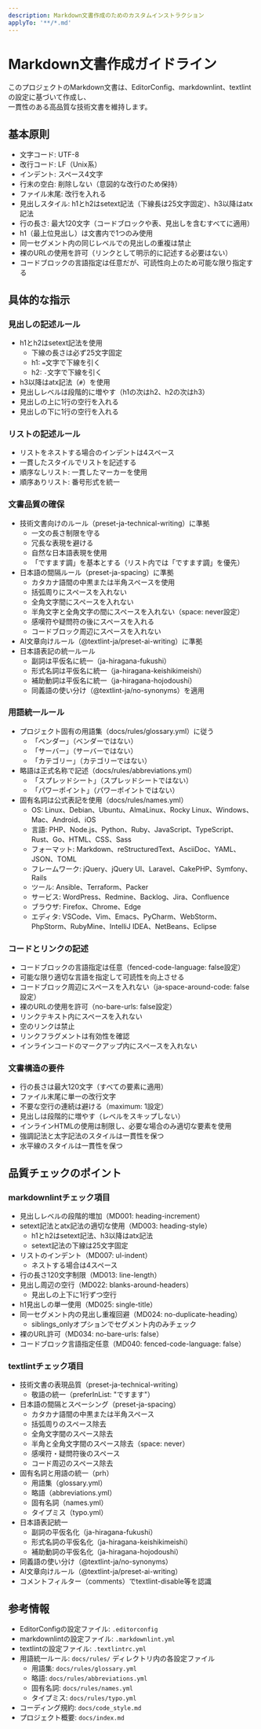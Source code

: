 ```yaml
---
description: Markdown文書作成のためのカスタムインストラクション
applyTo: '**/*.md'
---
```

Markdown文書作成ガイドライン
=========================

このプロジェクトのMarkdown文書は、EditorConfig、markdownlint、textlintの設定に基づいて作成し、  
一貫性のある高品質な技術文書を維持します。

基本原則
-------------------------

- 文字コード: UTF-8
- 改行コード: LF（Unix系）
- インデント: スペース4文字
- 行末の空白: 削除しない（意図的な改行のため保持）
- ファイル末尾: 改行を入れる
- 見出しスタイル: h1とh2はsetext記法（下線長は25文字固定）、h3以降はatx記法
- 行の長さ: 最大120文字（コードブロックや表、見出しを含むすべてに適用）
- h1（最上位見出し）は文書内で1つのみ使用
- 同一セグメント内の同じレベルでの見出しの重複は禁止
- 裸のURLの使用を許可（リンクとして明示的に記述する必要はない）
- コードブロックの言語指定は任意だが、可読性向上のため可能な限り指定する

具体的な指示
-------------------------

### 見出しの記述ルール

- h1とh2はsetext記法を使用
    - 下線の長さは必ず25文字固定
    - h1: `=`文字で下線を引く
    - h2: `-`文字で下線を引く
- h3以降はatx記法（`#`）を使用
- 見出しレベルは段階的に増やす（h1の次はh2、h2の次はh3）
- 見出しの上に1行の空行を入れる
- 見出しの下に1行の空行を入れる

### リストの記述ルール

- リストをネストする場合のインデントは4スペース
- 一貫したスタイルでリストを記述する
- 順序なしリスト: 一貫したマーカーを使用
- 順序ありリスト: 番号形式を統一

### 文書品質の確保

- 技術文書向けのルール（preset-ja-technical-writing）に準拠
    - 一文の長さ制限を守る
    - 冗長な表現を避ける
    - 自然な日本語表現を使用
    - 「ですます調」を基本とする（リスト内では「ですます調」を優先）
- 日本語の間隔ルール（preset-ja-spacing）に準拠
    - カタカナ語間の中黒または半角スペースを使用
    - 括弧周りにスペースを入れない
    - 全角文字間にスペースを入れない
    - 半角文字と全角文字の間にスペースを入れない（space: never設定）
    - 感嘆符や疑問符の後にスペースを入れる
    - コードブロック周辺にスペースを入れない
- AI文章向けルール（@textlint-ja/preset-ai-writing）に準拠
- 日本語表記の統一ルール
    - 副詞は平仮名に統一（ja-hiragana-fukushi）
    - 形式名詞は平仮名に統一（ja-hiragana-keishikimeishi）
    - 補助動詞は平仮名に統一（ja-hiragana-hojodoushi）
    - 同義語の使い分け（@textlint-ja/no-synonyms）を適用

### 用語統一ルール

- プロジェクト固有の用語集（docs/rules/glossary.yml）に従う
    - 「ベンダー」（ベンダーではない）
    - 「サーバー」（サーバーではない）
    - 「カテゴリー」（カテゴリーではない）
- 略語は正式名称で記述（docs/rules/abbreviations.yml）
    - 「スプレッドシート」（スプレッドシートではない）
    - 「パワーポイント」（パワーポイントではない）
- 固有名詞は公式表記を使用（docs/rules/names.yml）
    - OS: Linux、Debian、Ubuntu、AlmaLinux、Rocky Linux、Windows、Mac、Android、iOS
    - 言語: PHP、Node.js、Python、Ruby、JavaScript、TypeScript、Rust、Go、HTML、CSS、Sass
    - フォーマット: Markdown、reStructuredText、AsciiDoc、YAML、JSON、TOML
    - フレームワーク: jQuery、jQuery UI、Laravel、CakePHP、Symfony、Rails
    - ツール: Ansible、Terraform、Packer
    - サービス: WordPress、Redmine、Backlog、Jira、Confluence
    - ブラウザ: Firefox、Chrome、Edge
    - エディタ: VSCode、Vim、Emacs、PyCharm、WebStorm、PhpStorm、RubyMine、IntelliJ IDEA、NetBeans、Eclipse

### コードとリンクの記述

- コードブロックの言語指定は任意（fenced-code-language: false設定）
- 可能な限り適切な言語を指定して可読性を向上させる
- コードブロック周辺にスペースを入れない（ja-space-around-code: false設定）
- 裸のURLの使用を許可（no-bare-urls: false設定）
- リンクテキスト内にスペースを入れない
- 空のリンクは禁止
- リンクフラグメントは有効性を確認
- インラインコードのマークアップ内にスペースを入れない

### 文書構造の要件

- 行の長さは最大120文字（すべての要素に適用）
- ファイル末尾に単一の改行文字
- 不要な空行の連続は避ける（maximum: 1設定）
- 見出しは段階的に増やす（レベルをスキップしない）
- インラインHTMLの使用は制限し、必要な場合のみ適切な要素を使用
- 強調記法と太字記法のスタイルは一貫性を保つ
- 水平線のスタイルは一貫性を保つ

品質チェックのポイント
-------------------------

### markdownlintチェック項目

- 見出しレベルの段階的増加（MD001: heading-increment）
- setext記法とatx記法の適切な使用（MD003: heading-style）
    - h1とh2はsetext記法、h3以降はatx記法
    - setext記法の下線は25文字固定
- リストのインデント（MD007: ul-indent）
    - ネストする場合は4スペース
- 行の長さ120文字制限（MD013: line-length）
- 見出し周辺の空行（MD022: blanks-around-headers）
    - 見出しの上下に1行ずつ空行
- h1見出しの単一使用（MD025: single-title）
- 同一セグメント内の見出し重複回避（MD024: no-duplicate-heading）
    - siblings_onlyオプションでセグメント内のみチェック
- 裸のURL許可（MD034: no-bare-urls: false）
- コードブロック言語指定任意（MD040: fenced-code-language: false）

### textlintチェック項目

- 技術文書の表現品質（preset-ja-technical-writing）
    - 敬語の統一（preferInList: "ですます"）
- 日本語の間隔とスペーシング（preset-ja-spacing）
    - カタカナ語間の中黒または半角スペース
    - 括弧周りのスペース除去
    - 全角文字間のスペース除去
    - 半角と全角文字間のスペース除去（space: never）
    - 感嘆符・疑問符後のスペース
    - コード周辺のスペース除去
- 固有名詞と用語の統一（prh）
    - 用語集（glossary.yml）
    - 略語（abbreviations.yml）
    - 固有名詞（names.yml）
    - タイプミス（typo.yml）
- 日本語表記統一
    - 副詞の平仮名化（ja-hiragana-fukushi）
    - 形式名詞の平仮名化（ja-hiragana-keishikimeishi）
    - 補助動詞の平仮名化（ja-hiragana-hojodoushi）
- 同義語の使い分け（@textlint-ja/no-synonyms）
- AI文章向けルール（@textlint-ja/preset-ai-writing）
- コメントフィルター（comments）でtextlint-disable等を認識

参考情報
-------------------------

- EditorConfigの設定ファイル: `.editorconfig`
- markdownlintの設定ファイル: `.markdownlint.yml`
- textlintの設定ファイル: `.textlintrc.yml`
- 用語統一ルール: `docs/rules/` ディレクトリ内の各設定ファイル
    - 用語集: `docs/rules/glossary.yml`
    - 略語: `docs/rules/abbreviations.yml`
    - 固有名詞: `docs/rules/names.yml`
    - タイプミス: `docs/rules/typo.yml`
- コーディング規約: `docs/code_style.md`
- プロジェクト概要: `docs/index.md`
